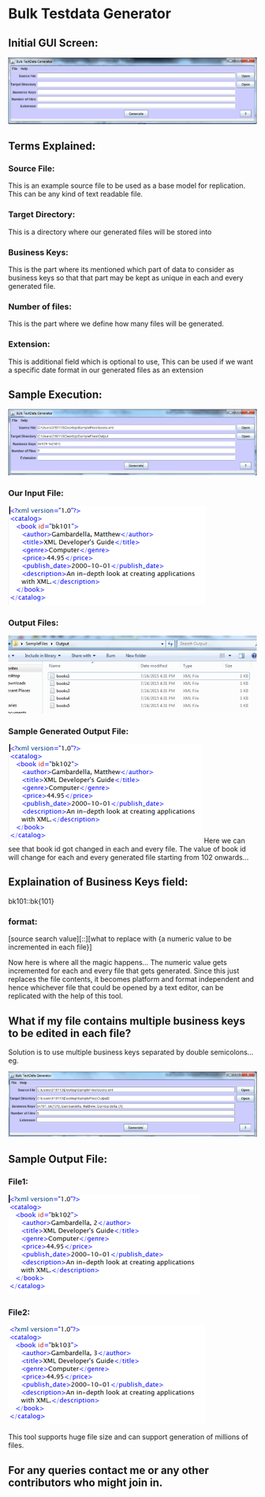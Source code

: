 # Bulk Testdata Generator
## Initial GUI Screen:
![Initial Screen](https://raw.githubusercontent.com/ankcrimson/BulkDataGenerator/master/BulkDataGenerator/images/web/1.png)
## Terms Explained:
### Source File: 
This is an example source file to be used as a base model for replication. This can be any kind of text readable file.
### Target Directory: 
This is a directory where our generated files will be stored into
### Business Keys: 
This is the part where its mentioned which part of data to consider as business keys so that that part may be kept as unique in each and every generated file.
### Number of files: 
This is the part where we define how many files will be generated.
### Extension: 
This is additional field which is optional to use, This can be used if we want a specific date format in our generated files as an extension

## Sample Execution:
![Sample Execution Screen](https://raw.githubusercontent.com/ankcrimson/BulkDataGenerator/master/BulkDataGenerator/images/web/2.png) 
### Our Input File:

![Input file](https://raw.githubusercontent.com/ankcrimson/BulkDataGenerator/master/BulkDataGenerator/images/web/3.png)
 
### Output Files:

![Output Files Generated](https://raw.githubusercontent.com/ankcrimson/BulkDataGenerator/master/BulkDataGenerator/images/web/4.png)

### Sample Generated Output File:

![Generated Output File](https://raw.githubusercontent.com/ankcrimson/BulkDataGenerator/master/BulkDataGenerator/images/web/5.png)
Here we can see that book id got changed in each and every file.
The value of book id will change for each and every generated file starting from 102 onwards…

## Explaination of Business Keys field:
bk101::bk{101}
### format: 
[source search value][::][what to replace with {a numeric value to be incremented in each file}]

Now here is where all the magic happens… The numeric value gets incremented for each and every file that gets generated.
Since this just replaces the file contents, it becomes platform and format independent and hence whichever file that could be opened by a text editor, can be replicated with the help of this tool.

## What if my file contains multiple business keys to be edited in each file?
Solution is to use multiple business keys separated by double semicolons… eg.

![Complex Execution](https://raw.githubusercontent.com/ankcrimson/BulkDataGenerator/master/BulkDataGenerator/images/web/6.png)

## Sample Output File:
### File1: 
![Sample Generated File](https://raw.githubusercontent.com/ankcrimson/BulkDataGenerator/master/BulkDataGenerator/images/web/7.png)
### File2: 
![Sample Generated File](https://raw.githubusercontent.com/ankcrimson/BulkDataGenerator/master/BulkDataGenerator/images/web/8.png)

This tool supports huge file size and can support generation of millions of files.

## For any queries contact me or any other contributors who might join in.

